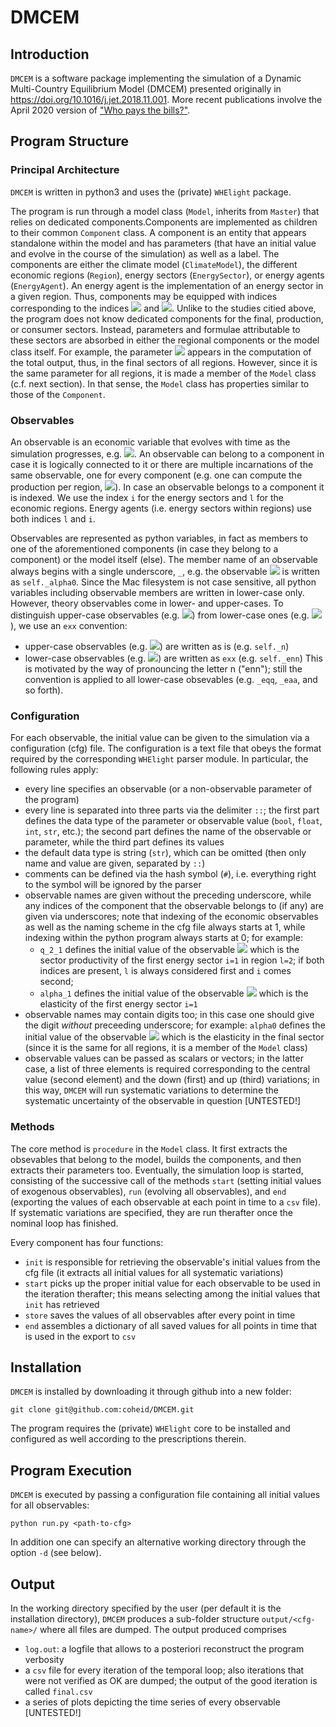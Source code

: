 # DMCEM

## Introduction

`DMCEM` is a software package implementing the simulation of a
Dynamic Multi-Country Equilibrium Model (DMCEM) presented originally
in <a href="https://doi.org/10.1016/j.jet.2018.11.001">https://doi.org/10.1016/j.jet.2018.11.001</a>.
More recent publications involve the April 2020 version of
<a href="http://www.marten-hillebrand.de/research/IMCC_B.pdf">"Who pays the bills?"</a>.


## Program Structure

### Principal Architecture

`DMCEM` is written in python3 and uses the (private) `WHElight` package.

The program is run through a model class (`Model`, inherits from `Master`) that relies on 
dedicated components.Components are implemented as children to their common `Component` class.
A component is an entity that appears standalone within the model and has parameters 
(that have an initial value and evolve in the course of the simulation) as well as a label. 
The components are either the climate model (`ClimateModel`), the different economic 
regions (`Region`), energy sectors (`EnergySector`), or energy agents (`EnergyAgent`). 
An energy agent is the implementation of an energy sector in a given region. 
Thus, components may be equipped with indices corresponding to the indices 
<img src="https://render.githubusercontent.com/render/math?math=i \in \textbf{I}"> and
<img src="https://render.githubusercontent.com/render/math?math=\ell \in \textbf{L}">.
Unlike to the studies citied above, the program does not know dedicated components for the 
final, production, or consumer sectors. Instead, parameters and formulae attributable to these
sectors are absorbed in either the regional components or the model class itself. For example,
the parameter <img src="https://render.githubusercontent.com/render/math?math=\alpha_0">
appears in the computation of the total output, thus, in the 
final sectors of all regions. However, since it is the same parameter for all regions, 
it is made a member of the `Model` class (c.f. next section). In that 
sense, the `Model` class has properties similar to those of the `Component`. 


### Observables

An observable is an economic variable that evolves with time as the simulation progresses, 
e.g. <img src="https://render.githubusercontent.com/render/math?math=Y_t">. An observable 
can belong to a component in case it is logically connected
to it or there are multiple incarnations of the same observable, one for every component
(e.g. one can compute the production per region, 
<img src="https://render.githubusercontent.com/render/math?math=Y_t^\ell">). 
In case an observable belongs to a component it is indexed. We use the index `i` for the 
energy sectors and `l` for the economic regions. Energy agents (i.e. energy sectors within 
regions) use both indices `l` and `i`. 

Observables are represented as python variables, in fact as members to one of the 
aforementioned components (in case they belong to a component) or the model itself (else). 
The member name of an observable always begins with a single underscore, `_`, e.g. the
observable <img src="https://render.githubusercontent.com/render/math?math=\alpha_0">
is written as `self._alpha0`. Since the Mac filesystem is not case 
sensitive, all python variables including observable members are written in lower-case only. 
However, theory observables come in lower- and upper-cases. To distinguish upper-case observables 
(e.g. <img src="https://render.githubusercontent.com/render/math?math=N_t">)
from lower-case ones
(e.g. <img src="https://render.githubusercontent.com/render/math?math=n_t">), 
we use an `exx` convention:
* upper-case observables (e.g. <img src="https://render.githubusercontent.com/render/math?math=N_t">) 
  are written as is (e.g. `self._n`)
* lower-case observables (e.g. <img src="https://render.githubusercontent.com/render/math?math=n_t">) 
  are written as `exx` (e.g. `self._enn`)
This is motivated by the way of pronouncing the letter n ("enn"); still the convention
is applied to all lower-case obsevables (e.g. `_eqq`, `_eaa`, and so forth).


### Configuration

For each observable, the initial value can be given to the simulation via a configuration (cfg) 
file. The configuration is a text file that obeys the format required by the corresponding 
`WHElight` parser module. In particular, the following rules apply:
* every line specifies an observable (or a non-observable parameter of the program)
* every line is separated into three parts via the delimiter `::`; the first part defines 
  the data type of the parameter or observable value (`bool`, `float`, `int`, `str`, etc.); 
  the second part defines the name of the observable or parameter, while the third part
  defines its values
* the default data type is string (`str`), which can be omitted (then only name and value
  are given, separated by `::`)
* comments can be defined via the hash symbol (`#`), i.e. everything right to the symbol
  will be ignored by the parser
* observable names are given without the preceding underscore, while any indices of the 
  component that the observable belongs to (if any) are given via underscores; note that 
  indexing of the economic observables as well as the naming scheme in the cfg 
  file always starts at 1, while indexing within the python program always starts at 0;
  for example:
  - `q_2_1` defines the initial value of the observable 
    <img src="https://render.githubusercontent.com/render/math?math=Q_{1,t}^2">
    which is the sector productivity of the first energy sector `i=1` in region `l=2`;
    if both indices are present, `l` is always considered first and `i` comes second;
  - `alpha_1` defines the initial value of the observable 
    <img src="https://render.githubusercontent.com/render/math?math=\alpha_1"> which is 
    the elasticity of the first energy sector `i=1`
* observable names may contain digits too; in this case one should give the digit _without_
  preceeding underscore; for example: `alpha0` defines the initial value of the observable 
  <img src="https://render.githubusercontent.com/render/math?math=\alpha_0"> which is the 
  elasticity in the final sector (since it is the same for all regions, it is a member of 
  the `Model` class)
* observable values can be passed as scalars or vectors; in the latter case, a list of
  three elements is required corresponding to the central value (second element) and
  the down (first) and up (third) variations; in this way, `DMCEM` will run systematic
  variations to determine the systematic uncertainty of the observable in question [UNTESTED!]


### Methods

The core method is `procedure` in the `Model` class. It first extracts the
obsevables that belong to the model, builds the components, and then extracts their
parameters too. Eventually, the simulation loop is started, consisting of the 
successive call of the methods `start` (setting initial values of exogenous observables), 
`run` (evolving all observables), and `end` (exporting the values of each observable at
each point in time to a `csv` file). If systematic variations are specified, they are
run therafter once the nominal loop has finished.

Every component has four functions:
* `init` is responsible for retrieving the observable's initial values from the cfg file
  (it extracts all initial values for all systematic variations)
* `start` picks up the proper initial value for each observable to be used in the 
  iteration therafter; this means selecting among the initial values that `init` has retrieved
* `store` saves the values of all observables after every point in time
* `end` assembles a dictionary of all saved values for all points in time that is used in 
  the export to `csv`


## Installation

`DMCEM` is installed by downloading it through github into a new folder:

```
git clone git@github.com:coheid/DMCEM.git
```

The program requires the (private) `WHElight` core to be installed and configured as well
according to the prescriptions therein. 


## Program Execution

`DMCEM` is executed by passing a configuration file containing all initial values for all
observables:

```
python run.py <path-to-cfg>
```

In addition one can specify an alternative working directory through the option `-d`
(see below).


## Output

In the working directory specified by the user (per default it is the installation 
directory), `DMCEM` produces a sub-folder structure `output/<cfg-name>/` where all
files are dumped. The output produced comprises
* `log.out`: a logfile that allows to a posteriori reconstruct the program verbosity
* a `csv` file for every iteration of the temporal loop; also iterations that were
  not verified as OK are dumped; the output of the good iteration is called `final.csv`
* a series of plots depicting the time series of every observable [UNTESTED!]

